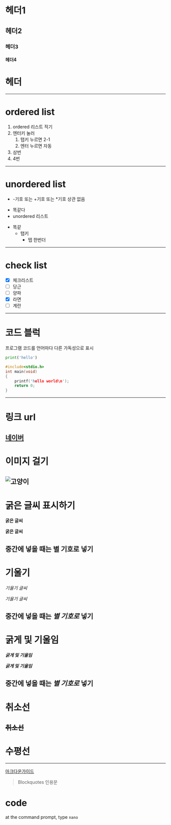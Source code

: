 # 헤더1
## 헤더2
### 헤더3
#### 헤더4
헤더
====
---
# ordered list
1. ordered 리스트 적기
2. 엔터키 눌러
   1. 탭키 누르면 2-1
   2. 엔터 누르면 자동
3. 삼번
4. 4번
---
# unordered list
* -기호 또는 +기호 또는 *기호 상관 없음
- 똑같다
- unordered 리스트
+ 똑같
  + 탭키
    + 탭 한번더
---
# check list
- [x] 체크리스트
- [ ] 당근
- [ ] 양파
- [x] 라면
- [ ] 계란
---
# 코드 블럭 
프로그램 코드를 언어마다 다른 가독성으로 표시

```python
print('hello')
```

```C
#include<stdio.h>
int main(void)
{
    printf('hello world\n');
    return 0;
}
```
---
# 링크 url
[네이버](http://www.naver.com)
---
# 이미지 걸기
![고양이](https://www.fitpetmall.com/wp-content/uploads/2023/10/230420-0668-1.png)
---
# 굵은 글씨 표시하기
__굵은 글씨__

**굵은 글씨** 

중간에 넣을 때는 **별 기호로** 넣기
---
# 기울기
_기울기 글씨_

*기울기 글씨*

중간에 넣을 때는 *별 기호로* 넣기
---
# 굵게 및 기울임
___굵게 및 기울임___

***굵게 및 기울임***

중간에 넣을 때는 ***별 기호로*** 넣기
---
# 취소선
~~취소선~~
---
# 수평선
---

[마크다운가이드](https://www.markdownguide.org/basic-syntax/)

>Blockquotes 인용문

# code
at the command prompt, type `nano`
